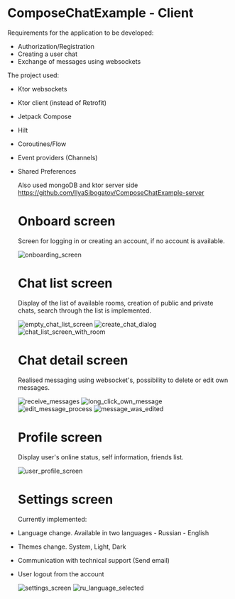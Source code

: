 # ComposeChatExample - Client

Requirements for the application to be developed:
- Authorization/Registration
- Creating a user chat
- Exchange of messages using websockets

The project used:
- Ktor websockets
- Ktor client (instead of Retrofit)
- Jetpack Compose
- Hilt
- Coroutines/Flow
- Event providers (Channels)
- Shared Preferences

  Also used mongoDB and ktor server side
  https://github.com/IlyaSibogatov/ComposeChatExample-server

  # Onboard screen
  Screen for logging in or creating an account, if no account is available.
  
  ![onboarding_screen](https://github.com/IlyaSibogatov/ComposeChatExample-client/assets/95710591/010ace1c-46e0-46a8-b4c1-4c7c260fd774)

  # Chat list screen
  Display of the list of available rooms, creation of public and private chats, search through the list is implemented.
  
  ![empty_chat_list_screen](https://github.com/IlyaSibogatov/ComposeChatExample-client/assets/95710591/a324496e-3b09-4453-ba2f-149aef40eb99)
  ![create_chat_dialog](https://github.com/IlyaSibogatov/ComposeChatExample-client/assets/95710591/d9363a0c-ed13-4171-8e33-90fffaaef6bc)
  ![chat_list_screen_with_room](https://github.com/IlyaSibogatov/ComposeChatExample-client/assets/95710591/bc98f421-e731-4855-addd-d5b3c4df739a)

  # Chat detail screen
  Realised messaging using websocket's, possibility to delete or edit own messages.
  
  ![receive_messages](https://github.com/IlyaSibogatov/ComposeChatExample-client/assets/95710591/6add33af-cbfa-44aa-b76e-847090bc0f57)
  ![long_click_own_message](https://github.com/IlyaSibogatov/ComposeChatExample-client/assets/95710591/36a43552-ff18-4870-a0f2-84b570d13de0)
  ![edit_message_process](https://github.com/IlyaSibogatov/ComposeChatExample-client/assets/95710591/09c5ac9e-d028-4126-80b5-943001c0171a)
  ![message_was_edited](https://github.com/IlyaSibogatov/ComposeChatExample-client/assets/95710591/f8cd7954-852e-47b3-a4c3-9ab08b09b6ed)

  # Profile screen
  Display user's online status, self information, friends list.
  
  ![user_profile_screen](https://github.com/IlyaSibogatov/ComposeChatExample-client/assets/95710591/b9b9e2f8-4191-429a-bdee-7245b448157b)

  # Settings screen
  Currently implemented:
- Language change. Available in two languages - Russian - English
- Themes change. System, Light, Dark
- Communication with technical support (Send email)
- User logout from the account
  
  ![settings_screen](https://github.com/IlyaSibogatov/ComposeChatExample-client/assets/95710591/722c935b-7d13-4e10-a745-4c21ed0284b7)
  ![ru_language_selected](https://github.com/IlyaSibogatov/ComposeChatExample-client/assets/95710591/eba5b0f6-18b5-4317-bb66-4e2c00051be8)
